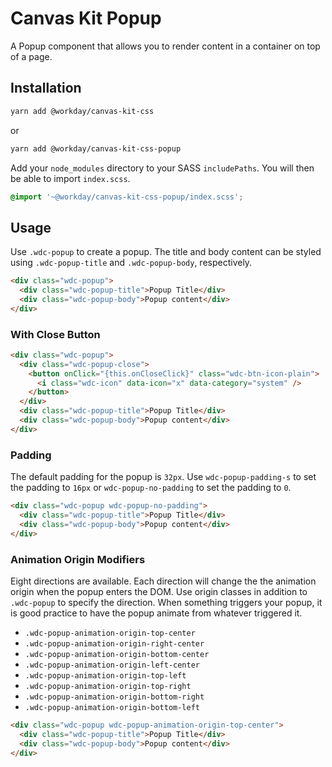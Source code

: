 # Canvas Kit Popup

A Popup component that allows you to render content in a container on top of a page.

## Installation

```sh
yarn add @workday/canvas-kit-css
```

or

```sh
yarn add @workday/canvas-kit-css-popup
```

Add your `node_modules` directory to your SASS `includePaths`. You will then be able to import
`index.scss`.

```scss
@import '~@workday/canvas-kit-css-popup/index.scss';
```

## Usage

Use `.wdc-popup` to create a popup. The title and body content can be styled using
`.wdc-popup-title` and `.wdc-popup-body`, respectively.

```html
<div class="wdc-popup">
  <div class="wdc-popup-title">Popup Title</div>
  <div class="wdc-popup-body">Popup content</div>
</div>
```

### With Close Button

```html
<div class="wdc-popup">
  <div class="wdc-popup-close">
    <button onClick="{this.onCloseClick}" class="wdc-btn-icon-plain">
      <i class="wdc-icon" data-icon="x" data-category="system" />
    </button>
  </div>
  <div class="wdc-popup-title">Popup Title</div>
  <div class="wdc-popup-body">Popup content</div>
</div>
```

### Padding

The default padding for the popup is `32px`. Use `wdc-popup-padding-s` to set the padding to `16px`
or `wdc-popup-no-padding` to set the padding to `0`.

```html
<div class="wdc-popup wdc-popup-no-padding">
  <div class="wdc-popup-title">Popup Title</div>
  <div class="wdc-popup-body">Popup content</div>
</div>
```

### Animation Origin Modifiers

Eight directions are available. Each direction will change the the animation origin when the popup
enters the DOM. Use origin classes in addition to `.wdc-popup` to specify the direction. When
something triggers your popup, it is good practice to have the popup animate from whatever triggered
it.

- `.wdc-popup-animation-origin-top-center`
- `.wdc-popup-animation-origin-right-center`
- `.wdc-popup-animation-origin-bottom-center`
- `.wdc-popup-animation-origin-left-center`
- `.wdc-popup-animation-origin-top-left`
- `.wdc-popup-animation-origin-top-right`
- `.wdc-popup-animation-origin-bottom-right`
- `.wdc-popup-animation-origin-bottom-left`

```html
<div class="wdc-popup wdc-popup-animation-origin-top-center">
  <div class="wdc-popup-title">Popup Title</div>
  <div class="wdc-popup-body">Popup content</div>
</div>
```
